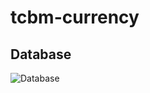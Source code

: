 # tcbm-currency
## Database
![Database]([https://raw.githubusercontent.com/Tunao2den/Intelligent-Agent/main/images/romaniamap.png](https://github.com/Tunao2den/tcbm-currency/blob/master/screenshots/database%20sample.png)https://github.com/Tunao2den/tcbm-currency/blob/master/screenshots/database%20sample.png)

